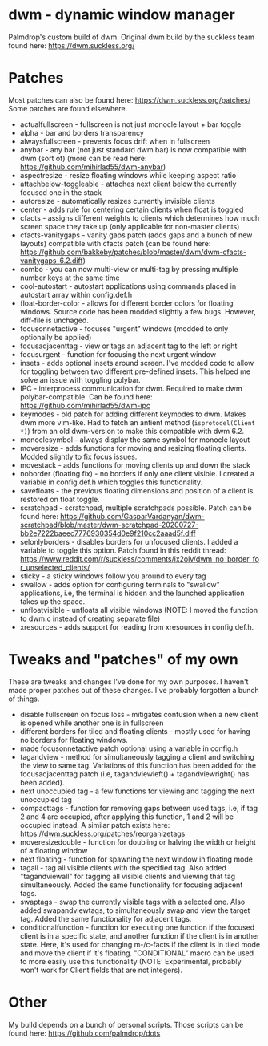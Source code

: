 # dwm - dynamic window manager

Palmdrop's custom build of dwm. Original dwm build by the suckless team found here: https://dwm.suckless.org/

# Patches
Most patches can also be found here: https://dwm.suckless.org/patches/
Some patches are found elsewhere.

* actualfullscreen - fullscreen is not just monocle layout + bar toggle
* alpha - bar and borders transparency 
* alwaysfullscreen - prevents focus drift when in fullscreen
* anybar - any bar (not just standard dwm bar) is now compatible with dwm (sort of) (more can be read here: https://github.com/mihirlad55/dwm-anybar)
* aspectresize - resize floating windows while keeping aspect ratio
* attachbelow-toggleable - attaches next client below the currently focused one in the stack
* autoresize - automatically resizes currently invisible clients
* center - adds rule for centering certain clients when float is toggled
* cfacts - assigns different weights to clients which determines how much screen space they take up (only applicable for non-master clients)
* cfacts-vanitygaps - vanity gaps patch (adds gaps and a bunch of new layouts) compatible with cfacts patch (can be found here: https://github.com/bakkeby/patches/blob/master/dwm/dwm-cfacts-vanitygaps-6.2.diff)
* combo - you can now multi-view or multi-tag by pressing multiple number keys at the same time
* cool-autostart - autostart applications using commands placed in autostart array within config.def.h
* float-border-color - allows for different border colors for floating windows. Source code has been modded slightly a few bugs. However, diff-file is unchaged.
* focusonnetactive - focuses "urgent" windows (modded to only optionally be applied)
* focusadjacenttag - view or tags an adjacent tag to the left or right
* focusurgent - function for focusing the next urgent window 
* insets - adds optional insets around screen. I've modded code to allow for toggling between two different pre-defined insets. This helped me solve an issue with toggling polybar.
* IPC - interprocess communication for dwm. Required to make dwm polybar-compatible. Can be found here: https://github.com/mihirlad55/dwm-ipc
* keymodes - old patch for adding different keymodes to dwm. Makes dwm more vim-like. Had to fetch an antient method (`isprotodel(Client *)`) from an old dwm-version to make this compatible with dwm 6.2.
* monoclesymbol - always display the same symbol for monocle layout
* moveresize - adds functions for moving and resizing floating clients. Modded slightly to fix focus issues.
* movestack - adds functions for moving clients up and down the stack
* noborder (floating fix) - no borders if only one client visible. I created a variable in config.def.h which toggles this functionality.
* savefloats - the previous floating dimensions and position of a client is restored on float toggle.
* scratchpad - scratchpad, multiple scratchpads possible. Patch can be found here: https://github.com/GasparVardanyan/dwm-scratchpad/blob/master/dwm-scratchpad-20200727-bb2e7222baeec7776930354d0e9f210cc2aaad5f.diff
* selonlyborders - disables borders for unfocused clients. I added a variable to toggle this option. Patch found in this reddit thread: https://www.reddit.com/r/suckless/comments/ix2olv/dwm_no_border_for_unselected_clients/
* sticky - a sticky windows follow you around to every tag
* swallow - adds option for configuring terminals to "swallow" applications, i.e, the terminal is hidden and the launched application takes up the space.
* unfloatvisible - unfloats all visible windows (NOTE: I moved the function to dwm.c instead of creating separate file)
* xresources - adds support for reading from xresources in config.def.h.

# Tweaks and "patches" of my own
These are tweaks and changes I've done for my own purposes. I haven't made proper patches out of these changes. I've probably forgotten a bunch of things.

* disable fullscreen on focus loss - mitigates confusion when a new client is opened while another one is in fullscreen
* different borders for tiled and floating clients - mostly used for having no borders for floating windows.
* made focusonnetactive patch optional using a variable in config.h
* tagandview - method for simultaneously tagging a client and switching the view to same tag. Variations of this function has been added for the focusadjacenttag patch (i.e, tagandviewleft() + tagandviewright() has been added).
* next unoccupied tag - a few functions for viewing and tagging the next unoccupied tag
* compacttags - function for removing gaps between used tags, i.e, if tag 2 and 4 are occupied, after applying this function, 1 and 2 will be occupied instead. A similar patch exists here: https://dwm.suckless.org/patches/reorganizetags
* moveresizedouble - function for doubling or halving the width or height of a floating window
* next floating - function for spawning the next window in floating mode
* tagall - tag all visible clients with the specified tag. Also added "tagandviewall" for tagging all visible clients and viewing that tag simultaneously. Added the same functionality for focusing adjacent tags.
* swaptags - swap the currently visible tags with a selected one. Also added swapandviewtags, to simultaneously swap and view the target tag. Added the same functionality for adjacent tags.
* conditionalfunction - function for executing one function if the focused client is in a specific state, and another function if the client is in another state. Here, it's used for changing m-/c-facts if the client is in tiled mode and move the client if it's floating. "CONDITIONAL" macro can be used to more easily use this functionality (NOTE: Experimental, probably won't work for Client fields that are not integers).

# Other
My build depends on a bunch of personal scripts. Those scripts can be found here: https://github.com/palmdrop/dots
